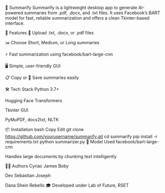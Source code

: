 🧠 Summarify
Summarify is a lightweight desktop app to generate AI-powered summaries from .pdf, .docx, and .txt files. It uses Facebook’s BART model for fast, reliable summarization and offers a clean Tkinter-based interface.

🚀 Features
📁 Upload .txt, .docx, or .pdf files

✂️ Choose Short, Medium, or Long summaries

⚡ Fast summarization using facebook/bart-large-cnn

🖥️ Simple, user-friendly GUI

📋 Copy or 💾 Save summaries easily

🛠 Tech Stack
Python 3.7+

Hugging Face Transformers

Tkinter GUI

PyMuPDF, docx2txt, NLTK

📦 Installation
bash
Copy
Edit
git clone https://github.com/yourusername/summarify.git
cd summarify
pip install -r requirements.txt
python summarizer.py
🧠 Model Used
facebook/bart-large-cnn

Handles large documents by chunking text intelligently

👨‍💻 Authors
Cyriac James Boby

Dev Sebastian Joseph

Dana Shein Rebello
🎓 Developed under Lab of Future, RSET
